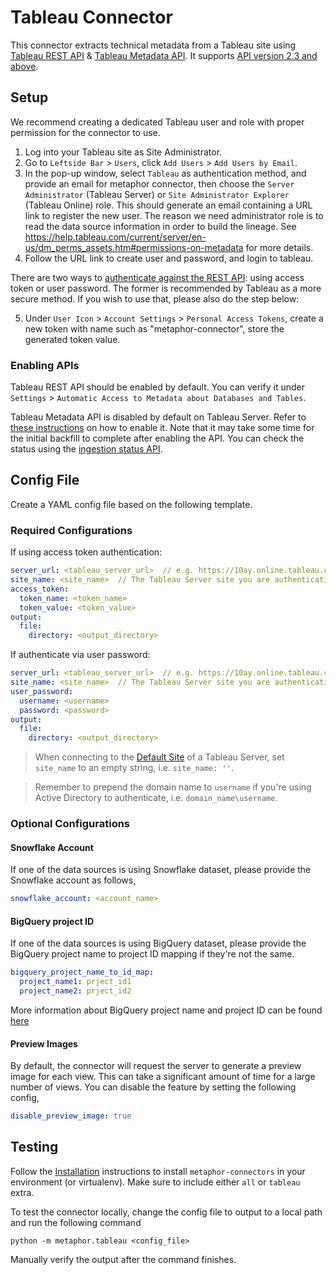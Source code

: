 # Tableau Connector

This connector extracts technical metadata from a Tableau site using [Tableau REST API](https://help.tableau.com/current/api/rest_api/en-us/REST/rest_api.htm) & [Tableau Metadata API](https://help.tableau.com/current/api/metadata_api/en-us/index.html). It supports [API version 2.3 and above](https://tableau.github.io/server-client-python/docs/versions).

## Setup

We recommend creating a dedicated Tableau user and role with proper permission for the connector to use.

1. Log into your Tableau site as Site Administrator.
2. Go to `Leftside Bar` > `Users`, click `Add Users` > `Add Users by Email`.
3. In the pop-up window, select `Tableau` as authentication method, and provide an email for metaphor connector, then choose the `Server Administrator` (Tableau Server) or `Site Administrator Explorer` (Tableau Online) role. This should generate an email containing a URL link to register the new user. The reason we need administrator role is to read the data source information in order to build the lineage. See https://help.tableau.com/current/server/en-us/dm_perms_assets.htm#permissions-on-metadata for more details.
4. Follow the URL link to create user and password, and login to tableau.

There are two ways to [authenticate against the REST API](https://tableau.github.io/server-client-python/docs/sign-in-out): using access token or user password. The former is recommended by Tableau as a more secure method. If you wish to use that, please also do the step below:

5. Under `User Icon` > `Account Settings` > `Personal Access Tokens`, create a new token with name such as "metaphor-connector", store the generated token value.

### Enabling APIs

Tableau REST API should be enabled by default. You can verify it under `Settings` > `Automatic Access to Metadata about Databases and Tables`.

Tableau Metadata API is disabled by default on Tableau Server. Refer to [these instructions](https://help.tableau.com/current/api/metadata_api/en-us/docs/meta_api_start.html#enable-the-tableau-metadata-api-for-tableau-server) on how to enable it. Note that it may take some time for the initial backfill to complete after enabling the API. You can check the status using the [ingestion status API](https://help.tableau.com/current/server/en-us/dm_tools_backfill.htm).

## Config File

Create a YAML config file based on the following template.

### Required Configurations

If using access token authentication:

```yaml
server_url: <tableau_server_url>  // e.g. https://10ay.online.tableau.com
site_name: <site_name>  // The Tableau Server site you are authenticating with
access_token:
  token_name: <token_name>
  token_value: <token_value>
output:
  file:
    directory: <output_directory>
```

If authenticate via user password:

```yaml
server_url: <tableau_server_url>  // e.g. https://10ay.online.tableau.com
site_name: <site_name>  // The Tableau Server site you are authenticating with
user_password:
  username: <username>
  password: <password>
output:
  file:
    directory: <output_directory>
```

> When connecting to the [Default Site](https://help.tableau.com/current/server/en-us/sites_intro.htm#the-default-site) of a Tableau Server, set `site_name` to an empty string, i.e. `site_name: ''`.

> Remember to prepend the domain name to `username` if you're using Active Directory to authenticate, i.e. `domain_name\username`.

### Optional Configurations

#### Snowflake Account

If one of the data sources is using Snowflake dataset, please provide the Snowflake account as follows,

```yaml
snowflake_account: <account_name>
```

#### BigQuery project ID

If one of the data sources is using BigQuery dataset, please provide the BigQuery project name to project ID mapping if they're not the same.

```yaml
bigquery_project_name_to_id_map:
  project_name1: prject_id1
  project_name2: prject_id2
```

More information about BigQuery project name and project ID can be found [here](https://cloud.google.com/resource-manager/docs/creating-managing-projects#before_you_begin) 

#### Preview Images

By default, the connector will request the server to generate a preview image for each view. This can take a significant amount of time for a large number of views. You can disable the feature by setting the following config,

```yaml
disable_preview_image: true
```

## Testing

Follow the [Installation](../../README.md) instructions to install `metaphor-connectors` in your environment (or virtualenv). Make sure to include either `all` or `tableau` extra.

To test the connector locally, change the config file to output to a local path and run the following command

```shell
python -m metaphor.tableau <config_file>
```

Manually verify the output after the command finishes.
